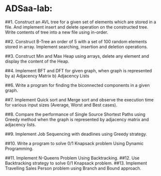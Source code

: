 # ADSaa-lab:

##1. Construct an AVL tree for a given set of elements which are stored in a file. And
  implement insert and delete operation on the constructed tree. Write contents of tree
  into a new file using in-order.

  
##2. Construct B-Tree an order of 5 with a set of 100 random elements stored in array.
  Implement searching, insertion and deletion operations.

  
##3. Construct Min and Max Heap using arrays, delete any element and display the content
  of the Heap.

  
##4. Implement BFT and DFT for given graph, when graph is represented by
    a) Adjacency Matrix
    b) Adjacency Lists

    
##6. Write a program for finding the biconnected components in a given graph.


##7. Implement Quick sort and Merge sort and observe the execution time for various
  input sizes (Average, Worst and Best cases).


##8. Compare the performance of Single Source Shortest Paths using Greedy method when
  the graph is represented by adjacency matrix and adjacency lists.


##9. Implement Job Sequencing with deadlines using Greedy strategy.


##10. Write a program to solve 0/1 Knapsack problem Using Dynamic Programming.


##11. Implement N-Queens Problem Using Backtracking.
##12. Use Backtracking strategy to solve 0/1 Knapsack problem.
##13. Implement Travelling Sales Person problem using Branch and Bound approach.
